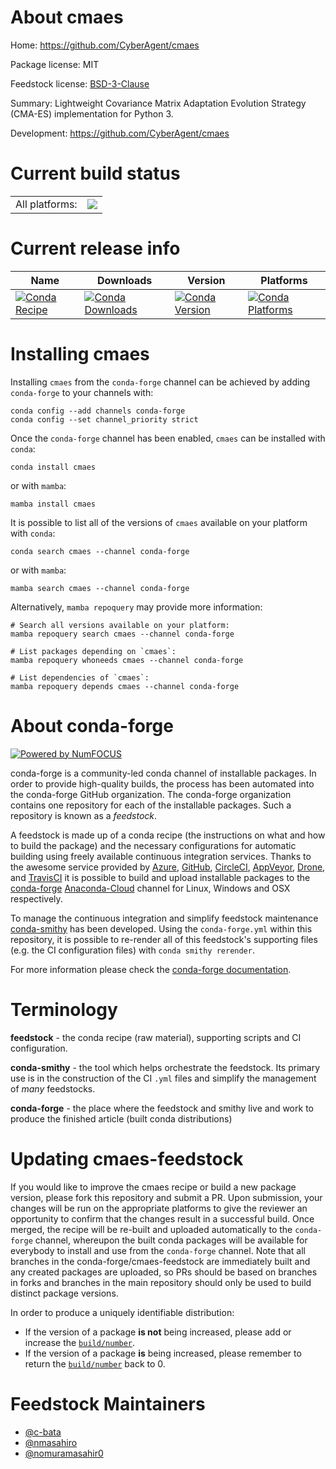 About cmaes
===========

Home: https://github.com/CyberAgent/cmaes

Package license: MIT

Feedstock license: [BSD-3-Clause](https://github.com/conda-forge/cmaes-feedstock/blob/main/LICENSE.txt)

Summary: Lightweight Covariance Matrix Adaptation Evolution Strategy (CMA-ES) implementation for Python 3.

Development: https://github.com/CyberAgent/cmaes

Current build status
====================


<table><tr><td>All platforms:</td>
    <td>
      <a href="https://dev.azure.com/conda-forge/feedstock-builds/_build/latest?definitionId=9424&branchName=main">
        <img src="https://dev.azure.com/conda-forge/feedstock-builds/_apis/build/status/cmaes-feedstock?branchName=main">
      </a>
    </td>
  </tr>
</table>

Current release info
====================

| Name | Downloads | Version | Platforms |
| --- | --- | --- | --- |
| [![Conda Recipe](https://img.shields.io/badge/recipe-cmaes-green.svg)](https://anaconda.org/conda-forge/cmaes) | [![Conda Downloads](https://img.shields.io/conda/dn/conda-forge/cmaes.svg)](https://anaconda.org/conda-forge/cmaes) | [![Conda Version](https://img.shields.io/conda/vn/conda-forge/cmaes.svg)](https://anaconda.org/conda-forge/cmaes) | [![Conda Platforms](https://img.shields.io/conda/pn/conda-forge/cmaes.svg)](https://anaconda.org/conda-forge/cmaes) |

Installing cmaes
================

Installing `cmaes` from the `conda-forge` channel can be achieved by adding `conda-forge` to your channels with:

```
conda config --add channels conda-forge
conda config --set channel_priority strict
```

Once the `conda-forge` channel has been enabled, `cmaes` can be installed with `conda`:

```
conda install cmaes
```

or with `mamba`:

```
mamba install cmaes
```

It is possible to list all of the versions of `cmaes` available on your platform with `conda`:

```
conda search cmaes --channel conda-forge
```

or with `mamba`:

```
mamba search cmaes --channel conda-forge
```

Alternatively, `mamba repoquery` may provide more information:

```
# Search all versions available on your platform:
mamba repoquery search cmaes --channel conda-forge

# List packages depending on `cmaes`:
mamba repoquery whoneeds cmaes --channel conda-forge

# List dependencies of `cmaes`:
mamba repoquery depends cmaes --channel conda-forge
```


About conda-forge
=================

[![Powered by
NumFOCUS](https://img.shields.io/badge/powered%20by-NumFOCUS-orange.svg?style=flat&colorA=E1523D&colorB=007D8A)](https://numfocus.org)

conda-forge is a community-led conda channel of installable packages.
In order to provide high-quality builds, the process has been automated into the
conda-forge GitHub organization. The conda-forge organization contains one repository
for each of the installable packages. Such a repository is known as a *feedstock*.

A feedstock is made up of a conda recipe (the instructions on what and how to build
the package) and the necessary configurations for automatic building using freely
available continuous integration services. Thanks to the awesome service provided by
[Azure](https://azure.microsoft.com/en-us/services/devops/), [GitHub](https://github.com/),
[CircleCI](https://circleci.com/), [AppVeyor](https://www.appveyor.com/),
[Drone](https://cloud.drone.io/welcome), and [TravisCI](https://travis-ci.com/)
it is possible to build and upload installable packages to the
[conda-forge](https://anaconda.org/conda-forge) [Anaconda-Cloud](https://anaconda.org/)
channel for Linux, Windows and OSX respectively.

To manage the continuous integration and simplify feedstock maintenance
[conda-smithy](https://github.com/conda-forge/conda-smithy) has been developed.
Using the ``conda-forge.yml`` within this repository, it is possible to re-render all of
this feedstock's supporting files (e.g. the CI configuration files) with ``conda smithy rerender``.

For more information please check the [conda-forge documentation](https://conda-forge.org/docs/).

Terminology
===========

**feedstock** - the conda recipe (raw material), supporting scripts and CI configuration.

**conda-smithy** - the tool which helps orchestrate the feedstock.
                   Its primary use is in the construction of the CI ``.yml`` files
                   and simplify the management of *many* feedstocks.

**conda-forge** - the place where the feedstock and smithy live and work to
                  produce the finished article (built conda distributions)


Updating cmaes-feedstock
========================

If you would like to improve the cmaes recipe or build a new
package version, please fork this repository and submit a PR. Upon submission,
your changes will be run on the appropriate platforms to give the reviewer an
opportunity to confirm that the changes result in a successful build. Once
merged, the recipe will be re-built and uploaded automatically to the
`conda-forge` channel, whereupon the built conda packages will be available for
everybody to install and use from the `conda-forge` channel.
Note that all branches in the conda-forge/cmaes-feedstock are
immediately built and any created packages are uploaded, so PRs should be based
on branches in forks and branches in the main repository should only be used to
build distinct package versions.

In order to produce a uniquely identifiable distribution:
 * If the version of a package **is not** being increased, please add or increase
   the [``build/number``](https://docs.conda.io/projects/conda-build/en/latest/resources/define-metadata.html#build-number-and-string).
 * If the version of a package **is** being increased, please remember to return
   the [``build/number``](https://docs.conda.io/projects/conda-build/en/latest/resources/define-metadata.html#build-number-and-string)
   back to 0.

Feedstock Maintainers
=====================

* [@c-bata](https://github.com/c-bata/)
* [@nmasahiro](https://github.com/nmasahiro/)
* [@nomuramasahir0](https://github.com/nomuramasahir0/)

